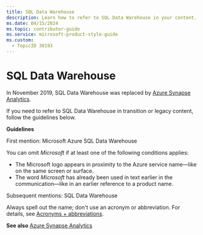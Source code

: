 ```yaml
---
title: SQL Data Warehouse
description: Learn how to refer to SQL Data Warehouse in your content.
ms.date: 04/15/2024
ms.topic: contributor-guide
ms.service: microsoft-product-style-guide
ms.custom:
  - TopicID 38193
---
```



# SQL Data Warehouse

In November 2019, SQL Data Warehouse was replaced by [Azure Synapse Analytics](~\a_z_names_terms\a\azure-synapse-analytics.md).

If you need to refer to SQL Data Warehouse in transition or legacy content, follow the guidelines below.

**Guidelines**

First mention: Microsoft Azure SQL Data Warehouse

You can omit *Microsoft* if at least one of the following conditions applies:

- The Microsoft logo appears in proximity to the Azure service name—like on the same screen or surface.
- The word *Microsoft* has already been used in text earlier in the communication—like in an earlier reference to a product name.

Subsequent mentions: SQL Data Warehouse

Always spell out the name; don't use an acronym or abbreviation. For details, see [Acronyms + abbreviations](~\acronyms-and-abbreviations.md).

**See also** [Azure Synapse Analytics](~\a_z_names_terms\a\azure-synapse-analytics.md)

